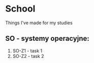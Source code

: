 School
======
Things I've made for my studies

SO - systemy operacyjne:
------------------------
1. SO-Z1 - task 1
2. SO-Z2 - task 2
